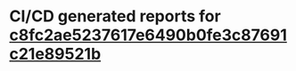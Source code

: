 # CI/CD generated reports for [c8fc2ae5237617e6490b0fe3c87691c21e89521b](https://github.com/hydephp/develop/commit/c8fc2ae5237617e6490b0fe3c87691c21e89521b)
